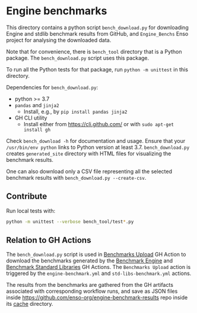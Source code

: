 # Engine benchmarks

This directory contains a python script `bench_download.py` for downloading
Engine and stdlib benchmark results from GitHub, and `Engine_Benchs` Enso
project for analysing the downloaded data.

Note that for convenience, there is `bench_tool` directory that is a Python
package. The `bench_download.py` script uses this package.

To run all the Python tests for that package, run `python -m unittest` in this
directory.

Dependencies for `bench_download.py`:

- python >= 3.7
- `pandas` and `jinja2`
  - Install, e.g., by `pip install pandas jinja2`
- GH CLI utility
  - Install either from https://cli.github.com/ or with
    `sudo apt-get install gh`

Check `bench_download -h` for documentation and usage. Ensure that your
`/usr/bin/env python` links to Python version at least 3.7. `bench_download.py`
creates `generated_site` directory with HTML files for visualizing the benchmark
results.

One can also download only a CSV file representing all the selected benchmark
results with `bench_download.py --create-csv`.

## Contribute
Run local tests with:
```bash
python -m unittest --verbose bench_tool/test*.py
```

## Relation to GH Actions
The `bench_download.py` script is used in [Benchmarks Upload](https://github.com/enso-org/enso/actions/workflows/bench-upload.yml)
GH Action to download the benchmarks generated by the [Benchmark Engine](https://github.com/enso-org/enso/actions/workflows/engine-benchmark.yml)
and [Benchmark Standard Libraries](https://github.com/enso-org/enso/actions/workflows/std-libs-benchmark.yml) GH Actions.
The `Benchmarks Upload` action is triggered by the `engine-benchmark.yml` and `std-libs-benchmark.yml` actions.

The results from the benchmarks are gathered from the GH artifacts associated with corresponding workflow runs, and
save as JSON files inside https://github.com/enso-org/engine-benchmark-results repo inside its
[cache](https://github.com/enso-org/engine-benchmark-results/tree/main/cache) directory.
